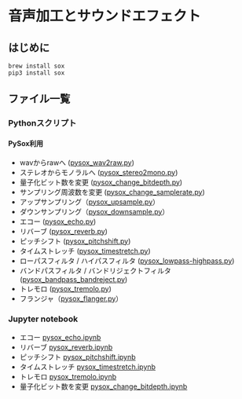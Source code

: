 # 音声加工とサウンドエフェクト
## はじめに
```
brew install sox
pip3 install sox
```

## ファイル一覧
### Pythonスクリプト
#### PySox利用
- wavからrawへ ([pysox_wav2raw.py](https://github.com/tam17aki/speech_process_exercise/blob/master/SoundEffect/pysox_wav2raw.py))
- ステレオからモノラルへ ([pysox_stereo2mono.py](https://github.com/tam17aki/speech_process_exercise/blob/master/SoundEffect/pysox_stereo2mono.py))
- 量子化ビット数を変更 ([pysox_change_bitdepth.py](https://github.com/tam17aki/speech_process_exercise/blob/master/SoundEffect/pysox_change_bitdepth.py))
- サンプリング周波数を変更 ([pysox_change_samplerate.py](https://github.com/tam17aki/speech_process_exercise/blob/master/SoundEffect/pysox_change_samplerate.py))
- アップサンプリング（[pysox_upsample.py](https://github.com/tam17aki/speech_process_exercise/blob/master/SoundEffect/pysox_upsample.py)）
- ダウンサンプリング（[pysox_downsample.py](https://github.com/tam17aki/speech_process_exercise/blob/master/SoundEffect/pysox_downsample.py)）
- エコー ([pysox_echo.py](https://github.com/tam17aki/speech_process_exercise/blob/master/SoundEffect/pysox_echo.py))
- リバーブ ([pysox_reverb.py](https://github.com/tam17aki/speech_process_exercise/blob/master/SoundEffect/pysox_reverb.py))
- ピッチシフト ([pysox_pitchshift.py](https://github.com/tam17aki/speech_process_exercise/blob/master/SoundEffect/pysox_pitchshift.py))
- タイムストレッチ ([pysox_timestretch.py](https://github.com/tam17aki/speech_process_exercise/blob/master/SoundEffect/pysox_timestretch.py))
- ローパスフィルタ / ハイパスフィルタ ([pysox_lowpass-highpass.py](https://github.com/tam17aki/speech_process_exercise/blob/master/SoundEffect/pysox_lowpass-highpass.py))
- バンドパスフィルタ / バンドリジェクトフィルタ ([pysox_bandpass_bandreject.py](https://github.com/tam17aki/speech_process_exercise/blob/master/SoundEffect/pysox_bandpass_bandreject.py))
- トレモロ ([pysox_tremolo.py](https://github.com/tam17aki/speech_process_exercise/blob/master/SoundEffect/pysox_tremolo.py))
- フランジャ（[pysox_flanger.py](https://github.com/tam17aki/speech_process_exercise/blob/master/SoundEffect/pysox_flanger.py)）

### Jupyter notebook
- エコー [pysox_echo.ipynb](https://nbviewer.jupyter.org/github/tam17aki/speech_process_exercise/blob/master/SoundEffect/pysox_echo.ipynb)
- リバーブ [pysox_reverb.ipynb](https://nbviewer.jupyter.org/github/tam17aki/speech_process_exercise/blob/master/SoundEffect/pysox_reverb.ipynb)
- ピッチシフト [pysox_pitchshift.ipynb](https://github.com/tam17aki/speech_process_exercise/blob/master/SoundEffect/pysox_pitchshift.ipynb)
- タイムストレッチ [pysox_timestretch.ipynb](https://nbviewer.jupyter.org/github/tam17aki/speech_process_exercise/blob/master/SoundEffect/pysox_timestretch.ipynb)
- トレモロ [pysox_tremolo.ipynb](https://nbviewer.jupyter.org/github/tam17aki/speech_process_exercise/blob/master/SoundEffect/pysox_tremolo.ipynb)
- 量子化ビット数を変更 [pysox_change_bitdepth.ipynb](https://nbviewer.jupyter.org/github/tam17aki/speech_process_exercise/blob/master/SoundEffect/pysox_change_bitdepth.ipynb)

